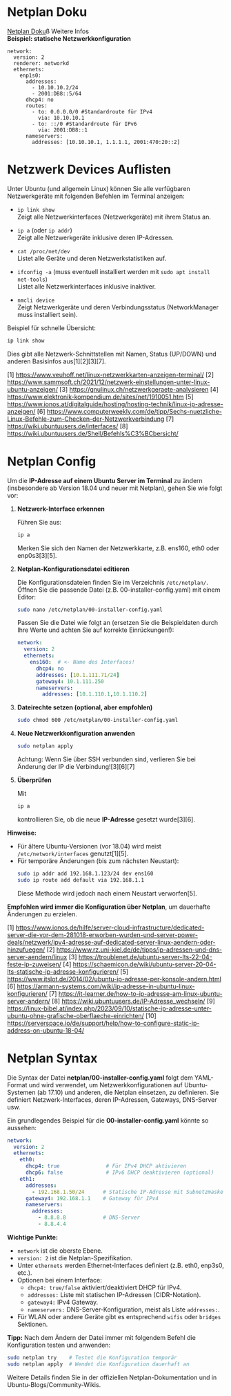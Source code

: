 # Netplan Doku
[Netplan Doku](https://wiki.ubuntuusers.de/Netplan/)ß
Weitere Infos\
**Beispiel: statische Netzwerkkonfiguration**
```
network:
  version: 2
  renderer: networkd
  ethernets:
    enp1s0:
      addresses:
        - 10.10.10.2/24
        - 2001:DB8::5/64
      dhcp4: no
      routes:
        - to: 0.0.0.0/0 #Standardroute für IPv4
          via: 10.10.10.1
        - to: ::/0 #Standardroute für IPv6
          via: 2001:DB8::1
      nameservers:
        addresses: [10.10.10.1, 1.1.1.1, 2001:470:20::2]
```
# Netzwerk Devices Auflisten
Unter Ubuntu (und allgemein Linux) können Sie alle verfügbaren Netzwerkgeräte mit folgenden Befehlen im Terminal anzeigen:

- `ip link show`  
  Zeigt alle Netzwerkinterfaces (Netzwerkgeräte) mit ihrem Status an.

- `ip a` (oder `ip addr`)  
  Zeigt alle Netzwerkgeräte inklusive deren IP-Adressen.

- `cat /proc/net/dev`  
  Listet alle Geräte und deren Netzwerkstatistiken auf.

- `ifconfig -a` (muss eventuell installiert werden mit `sudo apt install net-tools`)  
  Listet alle Netzwerkinterfaces inklusive inaktiver.

- `nmcli device`  
  Zeigt Netzwerkgeräte und deren Verbindungsstatus (NetworkManager muss installiert sein).

Beispiel für schnelle Übersicht:

```bash
ip link show
```

Dies gibt alle Netzwerk-Schnittstellen mit Namen, Status (UP/DOWN) und anderen Basisinfos aus[1][2][3][7].

[1] https://www.veuhoff.net/linux-netzwerkkarten-anzeigen-terminal/
[2] https://www.sammsoft.ch/2021/12/netzwerk-einstellungen-unter-linux-ubuntu-anzeigen/
[3] https://gnulinux.ch/netzwerkgeraete-analysieren
[4] https://www.elektronik-kompendium.de/sites/net/1910051.htm
[5] https://www.ionos.at/digitalguide/hosting/hosting-technik/linux-ip-adresse-anzeigen/
[6] https://www.computerweekly.com/de/tipp/Sechs-nuetzliche-Linux-Befehle-zum-Checken-der-Netzwerkverbindung
[7] https://wiki.ubuntuusers.de/interfaces/
[8] https://wiki.ubuntuusers.de/Shell/Befehls%C3%BCbersicht/
# Netplan Config
Um die **IP-Adresse auf einem Ubuntu Server im Terminal** zu ändern (insbesondere ab Version 18.04 und neuer mit Netplan), gehen Sie wie folgt vor:

1. **Netzwerk-Interface erkennen**

   Führen Sie aus:
   ```bash
   ip a
   ```
   Merken Sie sich den Namen der Netzwerkkarte, z.B. ens160, eth0 oder enp0s3[3][5].

2. **Netplan-Konfigurationsdatei editieren**

   Die Konfigurationsdateien finden Sie im Verzeichnis `/etc/netplan/`. Öffnen Sie die passende Datei (z.B. 00-installer-config.yaml) mit einem Editor:
   ```bash
   sudo nano /etc/netplan/00-installer-config.yaml
   ```
   Passen Sie die Datei wie folgt an (ersetzen Sie die Beispieldaten durch Ihre Werte und achten Sie auf korrekte Einrückungen!):

   ```yaml
   network:
     version: 2
     ethernets:
       ens160:  # <- Name des Interfaces!
         dhcp4: no
         addresses: [10.1.111.71/24]
         gateway4: 10.1.111.250
         nameservers:
           addresses: [10.1.110.1,10.1.110.2]
   ```


3. **Dateirechte setzen (optional, aber empfohlen)**
   ```bash
   sudo chmod 600 /etc/netplan/00-installer-config.yaml
   ```


4. **Neue Netzwerkkonfiguration anwenden**

   ```bash
   sudo netplan apply
   ```
   Achtung: Wenn Sie über SSH verbunden sind, verlieren Sie bei Änderung der IP die Verbindung![3][6][7]

5. **Überprüfen**

   Mit
   ```bash
   ip a
   ```
   kontrollieren Sie, ob die neue **IP-Adresse** gesetzt wurde[3][6].

**Hinweise:**
- Für ältere Ubuntu-Versionen (vor 18.04) wird meist `/etc/network/interfaces` genutzt[1][5].
- Für temporäre Änderungen (bis zum nächsten Neustart): 
   ```bash
   sudo ip addr add 192.168.1.123/24 dev ens160
   sudo ip route add default via 192.168.1.1
   ```
   Diese Methode wird jedoch nach einem Neustart verworfen[5].

**Empfohlen wird immer die Konfiguration über Netplan**, um dauerhafte Änderungen zu erzielen.

[1] https://www.ionos.de/hilfe/server-cloud-infrastructure/dedicated-server-die-vor-dem-281018-erworben-wurden-und-server-power-deals/netzwerk/ipv4-adresse-auf-dedicated-server-linux-aendern-oder-hinzufuegen/
[2] https://www.rz.uni-kiel.de/de/tipps/ip-adressen-und-dns-server-aendern/linux
[3] https://troublenet.de/ubuntu-server-lts-22-04-feste-ip-zuweisen/
[4] https://schaemicon.de/wiki/ubuntu-server-20-04-lts-statische-ip-adresse-konfigurieren/
[5] https://www.itslot.de/2014/02/ubuntu-ip-adresse-per-konsole-andern.html
[6] https://armann-systems.com/wiki/ip-adresse-in-ubuntu-linux-konfigurieren/
[7] https://it-learner.de/how-to-ip-adresse-am-linux-ubuntu-server-andern/
[8] https://wiki.ubuntuusers.de/IP-Adresse_wechseln/
[9] https://linux-bibel.at/index.php/2023/09/10/statische-ip-adresse-unter-ubuntu-ohne-grafische-oberflaeche-einrichten/
[10] https://serverspace.io/de/support/help/how-to-configure-static-ip-address-on-ubuntu-18-04/

# Netplan Syntax
Die Syntax der Datei **netplan/00-installer-config.yaml** folgt dem YAML-Format und wird verwendet, um Netzwerkkonfigurationen auf Ubuntu-Systemen (ab 17.10) und anderen, die Netplan einsetzen, zu definieren. Sie definiert Netzwerk-Interfaces, deren IP-Adressen, Gateways, DNS-Server usw.

Ein grundlegendes Beispiel für die **00-installer-config.yaml** könnte so aussehen:

```yaml
network:
  version: 2
  ethernets:
    eth0:
      dhcp4: true               # Für IPv4 DHCP aktivieren
      dhcp6: false              # IPv6 DHCP deaktivieren (optional)
    eth1:
      addresses:
        - 192.168.1.50/24      # Statische IP-Adresse mit Subnetzmaske
      gateway4: 192.168.1.1    # Gateway für IPv4
      nameservers:
        addresses:
          - 8.8.8.8            # DNS-Server
          - 8.8.4.4
```

**Wichtige Punkte:**

- `network` ist die oberste Ebene.
- `version: 2` ist die Netplan-Spezifikation.
- Unter `ethernets` werden Ethernet-Interfaces definiert (z.B. eth0, enp3s0, etc.).
- Optionen bei einem Interface:
  - `dhcp4: true/false` aktiviert/deaktiviert DHCP für IPv4.
  - `addresses:` Liste mit statischen IP-Adressen (CIDR-Notation).
  - `gateway4:` IPv4 Gateway.
  - `nameservers:` DNS-Server-Konfiguration, meist als Liste `addresses:`.
- Für WLAN oder andere Geräte gibt es entsprechend `wifis` oder `bridges` Sektionen.

**Tipp:** Nach dem Ändern der Datei immer mit folgendem Befehl die Konfiguration testen und anwenden:

```bash
sudo netplan try    # Testet die Konfiguration temporär
sudo netplan apply  # Wendet die Konfiguration dauerhaft an
```

Weitere Details finden Sie in der offiziellen Netplan-Dokumentation und in Ubuntu-Blogs/Community-Wikis.
